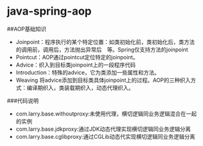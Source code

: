 # java-spring-aop 

##AOP基础知识

* Joinpoint：程序执行的某个特定位置：如类初始化前，类初始化后，类方法的调用前，调用后，方法抛出异常后　等。Spring仅支持方法的joinpoint
* Pointcut：AOP通过pointcut定位特定的joinpoint。
* Advice：织入到目标类joinpoint上的一段程序代码
* Introduction：特殊的advice，它为类添加一些属性和方法。
* Weaving 将advice添加到目标类具体joinpoint上的过程。AOP的三种织入方式：编译期织入，类装载期织入，动态代理织入。

###代码说明

* com.larry.base.withoutproxy:未使用代理，横切逻辑同业务逻辑混合在一起的实例
* com.larry.base.jdkproxy:通过JDK动态代理实现横切逻辑同业务逻辑分离
* com.larry.base.cglibproxy:通过CGLib动态代实现横切逻辑同业务逻辑分离

